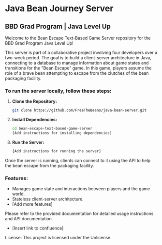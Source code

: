 # Java Bean Journey Server
## BBD Grad Program | Java Level Up

Welcome to the Bean Escape Text-Based Game Server repository for the BBD Grad Program Java Level Up!

This server is part of a collaborative project involving four developers over a two-week period. The goal is to build a client-server architecture in Java, connecting to a database to manage information about game states and transitions for the "Bean Escape" game. In this game, players assume the role of a brave bean attempting to escape from the clutches of the bean packaging facility.

### To run the server locally, follow these steps:

1. **Clone the Repository:**
   ```bash
   git clone https://github.com/FreeTheBeans/java-bean-server.git

2. **Install Dependencies:**
   ```bash
   cd bean-escape-text-based-game-server
   [Add instructions for installing dependencies]

4. **Run the Server:**
   ```bash
   [Add instructions for running the server]

Once the server is running, clients can connect to it using the API to help the bean escape from the packaging facility.

### Features:

- Manages game state and interactions between players and the game world.
- Stateless client-server architecture.
- [Add more features]

Please refer to the provided documentation for detailed usage instructions and API documentation.
- [Insert link to confluence]

License: This project is licensed under the Unlicense.
